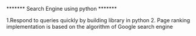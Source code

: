 ******* Search Engine using python *******

1.Respond to queries quickly by building library in python
2. Page ranking implementation is based on the algorithm of Google search engine
